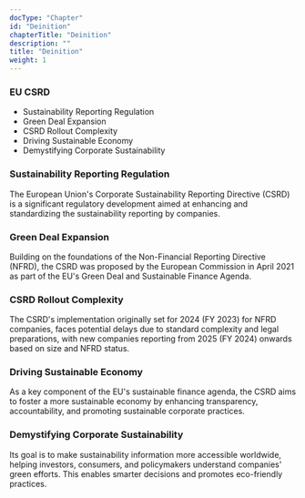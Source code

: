 ```yaml
---
docType: "Chapter"
id: "Deinition"
chapterTitle: "Deinition"
description: ""
title: "Deinition"
weight: 1
---
```



### EU CSRD

- Sustainability Reporting Regulation
- Green Deal Expansion
- CSRD Rollout Complexity
- Driving Sustainable Economy
- Demystifying Corporate Sustainability

### Sustainability Reporting Regulation

The European Union's Corporate Sustainability Reporting Directive (CSRD) is a significant regulatory development aimed at enhancing and standardizing the sustainability reporting by companies.

### Green Deal Expansion

Building on the foundations of the Non-Financial Reporting Directive (NFRD), the CSRD was proposed by the European Commission in April 2021 as part of the EU's Green Deal and Sustainable Finance Agenda.

### CSRD Rollout Complexity

The CSRD's implementation originally set for 2024 (FY 2023) for NFRD companies, faces potential delays due to standard complexity and legal preparations, with new companies reporting from 2025 (FY 2024) onwards based on size and NFRD status.

### Driving Sustainable Economy

As a key component of the EU's sustainable finance agenda, the CSRD aims to foster a more sustainable economy by enhancing transparency, accountability, and promoting sustainable corporate practices. 

### Demystifying Corporate Sustainability

Its goal is to make sustainability information more accessible worldwide, helping investors, consumers, and policymakers understand companies' green efforts. This enables smarter decisions and promotes eco-friendly practices.
